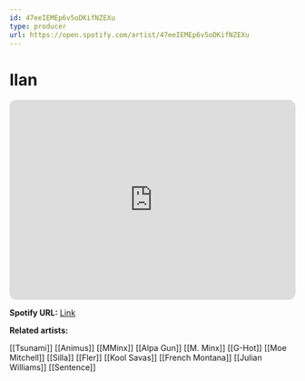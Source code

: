 ```yaml
---
id: 47eeIEMEp6v5oDKifNZEXu
type: producer
url: https://open.spotify.com/artist/47eeIEMEp6v5oDKifNZEXu
---
```

# Ilan

<iframe style="border-radius:12px" src="https://open.spotify.com/embed/artist/47eeIEMEp6v5oDKifNZEXu" width="100%" height="352" frameBorder="0" allowfullscreen="" allow="autoplay; clipboard-write; encrypted-media; fullscreen; picture-in-picture" loading="lazy"></iframe>

**Spotify URL:** [Link](https://open.spotify.com/artist/47eeIEMEp6v5oDKifNZEXu)

**Related artists:**

[[Tsunami]]
[[Animus]]
[[MMinx]]
[[Alpa Gun]]
[[M. Minx]]
[[G-Hot]]
[[Moe Mitchell]]
[[Silla]]
[[Fler]]
[[Kool Savas]]
[[French Montana]]
[[Julian Williams]]
[[Sentence]]
